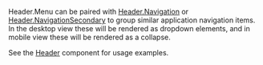 Header.Menu can be paired with [Header.Navigation](#/Navigation?id=headernavigation) or [Header.NavigationSecondary](#/Navigation?id=headernavigationsecondary) to group similar application navigation items. In the desktop view these will be rendered as dropdown elements, and in mobile view these will be rendered as a collapse.

See the [Header](#/Navigation?id=header) component for usage examples.
